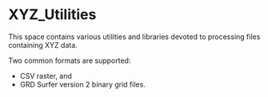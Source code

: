 # XYZ_Utilities

This space contains various utilities and libraries devoted to processing files containing XYZ data.

Two common formats are supported:
* CSV raster, and
* GRD Surfer version 2 binary grid files.

